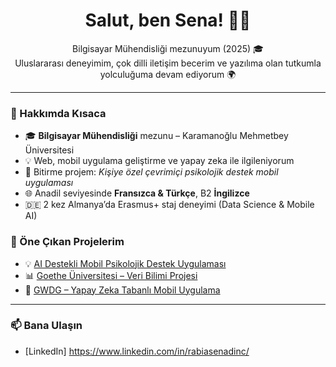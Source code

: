 <h1 align="center">Salut, ben Sena! 👩‍💻</h1>

<p align="center">
  Bilgisayar Mühendisliği mezunuyum (2025) 🎓<br/>
  Uluslararası deneyimim, çok dilli iletişim becerim ve yazılıma olan tutkumla yolculuğuma devam ediyorum 🌍
</p>

---

### 💼 Hakkımda Kısaca

- 🎓 **Bilgisayar Mühendisliği** mezunu – Karamanoğlu Mehmetbey Üniversitesi   
- 💡 Web, mobil uygulama geliştirme ve yapay zeka ile ilgileniyorum  
- 📱 Bitirme projem: *Kişiye özel çevrimiçi psikolojik destek mobil uygulaması*
- 🌐 Anadil seviyesinde **Fransızca & Türkçe**, B2 **İngilizce**
- 🇩🇪 2 kez Almanya’da Erasmus+ staj deneyimi (Data Science & Mobile AI)

### 📌 Öne Çıkan Projelerim

- 💡 [AI Destekli Mobil Psikolojik Destek Uygulaması](#)  
- 📊 [Goethe Üniversitesi – Veri Bilimi Projesi](#)  
- 📱 [GWDG – Yapay Zeka Tabanlı Mobil Uygulama](#)  


---

### 📫 Bana Ulaşın
- [LinkedIn] https://www.linkedin.com/in/rabiasenadinc/
